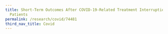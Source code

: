 ```yaml
---
title: Short-Term Outcomes After COVID-19-Related Treatment Interruption Among
  Patients
permalink: /research/covid/74481
third_nav_title: Covid
---
```

